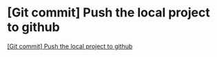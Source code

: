 # [Git commit] Push the local project to github
[[Git commit] Push the local project to github](https://aiwithcloud.com/2022/09/19/git_commit_push_the_local_project_to_github/)